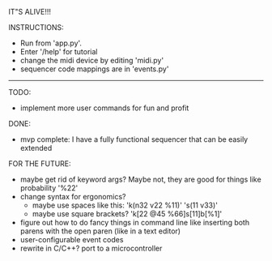 IT"S ALIVE!!!

INSTRUCTIONS:
- Run from 'app.py'.
- Enter '/help' for tutorial
- change the midi device by editing 'midi.py'
- sequencer code mappings are in 'events.py'

---

TODO:
- implement more user commands for fun and profit

DONE:
- mvp complete: I have a fully functional sequencer that can be easily extended

FOR THE FUTURE:
- maybe get rid of keyword args? Maybe not, they are good for things like probability '%22'
- change syntax for ergonomics?
  - maybe use spaces like this: 'k(n32 v22 %11)' 's(11 v33)'
  - maybe use square brackets? 'k[22 @45 %66]s[11]b[%1]'
- figure out how to do fancy things in command line like inserting both parens with the open paren (like in a text editor)
- user-configurable event codes
- rewrite in C/C++? port to a microcontroller
